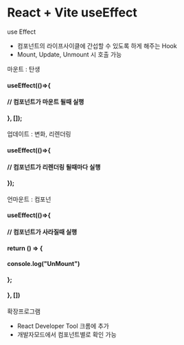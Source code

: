 # React + Vite useEffect

use Effect
- 컴포넌트의 라이프사이클에 간섭할 수 있도록 하게 해주는 Hook
- Mount, Update, Unmount 시 호출 가능

마운트 : 탄생
####  useEffect(()=>{
####    // 컴포넌트가 마운트 될때 실행
####  }, []); 

업데이트 : 변화, 리렌더링
####  useEffect(()=>{
####    // 컴포넌트가 리렌더링 될때마다 실행
####  });

언마운트 : 컴포넌
####  useEffect(()=>{
####    // 컴포넌트가 사라질때 실행
####    return () => {
####            console.log("UnMount")
####    };
####  }, [])


확장프로그램
- React Developer Tool 크롬에 추가
- 개발자모드에서 컴포넌트별로 확인 가능